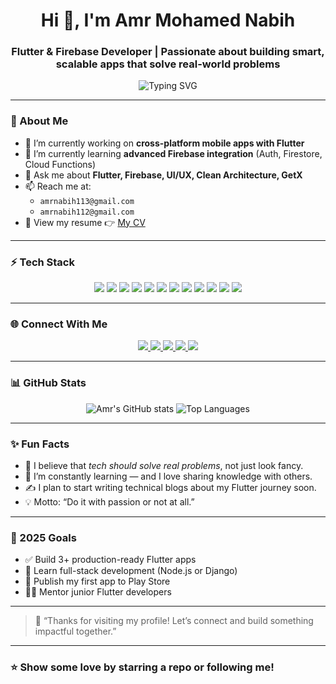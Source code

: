 <h1 align="center">Hi 👋, I'm Amr Mohamed Nabih</h1>
<h3 align="center">Flutter & Firebase Developer | Passionate about building smart, scalable apps that solve real-world problems</h3>

<p align="center">
  <img src="https://readme-typing-svg.herokuapp.com?font=Fira+Code&pause=1000&color=5FADF7&center=true&vCenter=true&width=435&lines=Hi+I'm+Amr+Nabih+%F0%9F%91%8B;Flutter+%7C+Firebase+%7C+Dart+Dev;Loves+clean+code+%26+UI%2FUX+%E2%9C%A8;Let's+build+great+apps+together!" alt="Typing SVG" />
</p>


---

### 🌱 About Me

- 🔭 I’m currently working on **cross-platform mobile apps with Flutter**
- 🌱 I’m currently learning **advanced Firebase integration** (Auth, Firestore, Cloud Functions)
- 💬 Ask me about **Flutter, Firebase, UI/UX, Clean Architecture, GetX**
- 📫 Reach me at:  
  - `amrnabih113@gmail.com`  
  - `amrnabih112@gmail.com`
- 📄 View my resume 👉 [My CV](https://drive.google.com/drive/folders/1px1QfVff0uxB8qeNLDSkkb22vH6-BHWH)

---

### ⚡ Tech Stack

<p align="center">
  <img src="https://img.shields.io/badge/Dart-0175C2?style=for-the-badge&logo=dart&logoColor=white"/>
  <img src="https://img.shields.io/badge/Flutter-02569B?style=for-the-badge&logo=flutter&logoColor=white"/>
  <img src="https://img.shields.io/badge/Firebase-FFCA28?style=for-the-badge&logo=firebase&logoColor=black"/>
  <img src="https://img.shields.io/badge/GetX-blueviolet?style=for-the-badge"/>
  <img src="https://img.shields.io/badge/SQL-4479A1?style=for-the-badge&logo=postgresql&logoColor=white"/>
  <img src="https://img.shields.io/badge/C%23-239120?style=for-the-badge&logo=c-sharp&logoColor=white"/>
  <img src="https://img.shields.io/badge/Postman-FF6C37?style=for-the-badge&logo=postman&logoColor=white"/>
  <img src="https://img.shields.io/badge/Git-F05032?style=for-the-badge&logo=git&logoColor=white"/>
  <img src="https://img.shields.io/badge/GitHub-181717?style=for-the-badge&logo=github&logoColor=white"/>
  <img src="https://img.shields.io/badge/Figma-F24E1E?style=for-the-badge&logo=figma&logoColor=white"/>
  <img src="https://img.shields.io/badge/Android-3DDC84?style=for-the-badge&logo=android&logoColor=white"/>
  <img src="https://img.shields.io/badge/VSCode-007ACC?style=for-the-badge&logo=visual-studio-code&logoColor=white"/>
</p>

---

### 🌐 Connect With Me

<p align="center">
  <a href="https://www.linkedin.com/in/amr-nabih112/" target="_blank">
    <img src="https://img.shields.io/badge/LinkedIn-0A66C2?style=for-the-badge&logo=linkedin&logoColor=white"/>
  </a>
  <a href="https://facebook.com/amrnabih112" target="_blank">
    <img src="https://img.shields.io/badge/Facebook-1877F2?style=for-the-badge&logo=facebook&logoColor=white"/>
  </a>
  <a href="https://www.youtube.com/@amrnabih112" target="_blank">
    <img src="https://img.shields.io/badge/Youtube-FF0000?style=for-the-badge&logo=youtube&logoColor=white"/>
  </a>
  <a href="mailto:amrnabih113@gmail.com">
    <img src="https://img.shields.io/badge/Gmail-EA4335?style=for-the-badge&logo=gmail&logoColor=white"/>
  </a>
  <a href="https://discord.com/users/amrnabih." target="_blank">
    <img src="https://img.shields.io/badge/Discord-5865F2?style=for-the-badge&logo=discord&logoColor=white"/>
  </a>
</p>

---

### 📊 GitHub Stats

<p align="center">
  <img src="https://github-readme-stats.vercel.app/api?username=amrnabih113&show_icons=true&theme=radical" alt="Amr's GitHub stats" />
  <img src="https://github-readme-stats.vercel.app/api/top-langs/?username=amrnabih113&layout=compact&theme=radical" alt="Top Languages" />
</p>

---

### ✨ Fun Facts

- 🚀 I believe that *tech should solve real problems*, not just look fancy.
- 🧠 I’m constantly learning — and I love sharing knowledge with others.
- ✍ I plan to start writing technical blogs about my Flutter journey soon.
- 💡 Motto: “Do it with passion or not at all.”

---

### 🎯 2025 Goals

- ✅ Build 3+ production-ready Flutter apps
- 🚀 Learn full-stack development (Node.js or Django)
- 📱 Publish my first app to Play Store
- 👨‍🏫 Mentor junior Flutter developers

---

> 💬 “Thanks for visiting my profile! Let’s connect and build something impactful together.”

---

### ⭐ Show some love by starring a repo or following me!
